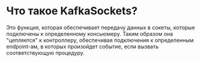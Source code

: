 # Что такое KafkaSockets?

Это функция, которая обеспечивает передачу данных в сокеты, которые подключены к определенному консьюмеру.
Таким образом она "цепляется" к контроллеру, обеспечивая подключения к определенным endpoint-ам, в которых
произойдет событие, если вызвать соответствующую процедуру.
